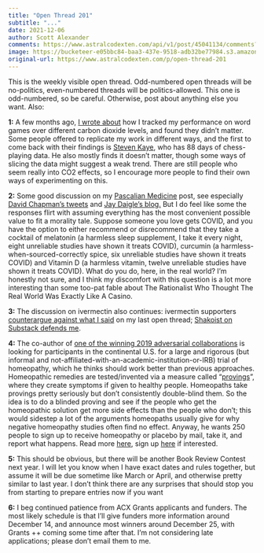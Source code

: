 ```yaml
---
title: "Open Thread 201"
subtitle: "..."
date: 2021-12-06
author: Scott Alexander
comments: https://www.astralcodexten.com/api/v1/post/45041134/comments?&all_comments=true
image: https://bucketeer-e05bbc84-baa3-437e-9518-adb32be77984.s3.amazonaws.com/public/images/ca220ae5-6b1c-426f-b23a-69efda361abe_496x341.png
original-url: https://www.astralcodexten.com/p/open-thread-201
---
```

This is the weekly visible open thread. Odd-numbered open threads will be no-politics, even-numbered threads will be politics-allowed. This one is odd-numbered, so be careful. Otherwise, post about anything else you want. Also:

**1:** A few months ago, [I wrote about](https://astralcodexten.substack.com/p/eight-hundred-slightly-poisoned-word) how I tracked my performance on word games over different carbon dioxide levels, and found they didn’t matter. Some people offered to replicate my work in different ways, and the first to come back with their findings is [Steven Kaye](https://astralcodexten.substack.com/p/open-thread-200/comment/3792450), who has 88 days of chess-playing data. He also mostly finds it doesn’t matter, though some ways of slicing the data might suggest a weak trend. There are still people who seem really into CO2 effects, so I encourage more people to find their own ways of experimenting on this.

**2:** Some good discussion on my [Pascalian Medicine](https://astralcodexten.substack.com/p/pascalian-medicine) post, see especially [David Chapman’s tweets](https://twitter.com/Meaningness/status/1463570268459130880) and [Jay Daigle’s blog.](https://jaydaigle.net/blog/pascalian-medicine/) But I do feel like some the responses flirt with assuming everything has the most convenient possible value to fit a morality tale. Suppose someone you love gets COVID, and you have the option to either recommend or disrecommend that they take a cocktail of melatonin (a harmless sleep supplement, I take it every night, eight unreliable studies have shown it treats COVID), curcumin (a harmless-when-sourced-correctly spice, six unreliable studies have shown it treats COVID) and Vitamin D (a harmless vitamin, twelve unreliable studies have shown it treats COVID). What do you do, here, in the real world? I’m honestly not sure, and I think my discomfort with this question is a lot more interesting than some too-pat fable about The Rationalist Who Thought The Real World Was Exactly Like A Casino.

**3:** The discussion on ivermectin also continues: ivermectin supporters [counterargue against what I said](https://twitter.com/alexandrosM/status/1465418748047749128) on my last open thread; [Shakoist on Substack defends me](https://shakoist.substack.com/p/unvirtuous-heuristics).

**4:** The co-author of [one of the winning 2019 adversarial collaborations](https://slatestarcodex.com/2019/12/11/acc-is-eating-meat-a-net-harm/) is looking for participants in the continental U.S. for a large and rigorous (but informal and not-affiliated-with-an-academic-institution-or-IRB) trial of homeopathy, which he thinks should work better than previous approaches. Homeopathic remedies are tested/invented via a measure called “[provings](https://nyhomeopathy.com/provings/)”, where they create symptoms if given to healthy people. Homeopaths take provings pretty seriously but don’t consistently double-blind them. So the idea is to do a blinded proving and see if the people who get the homeopathic solution get more side effects than the people who don’t; this would sidestep a lot of the arguments homeopaths usually give for why negative homeopathy studies often find no effect. Anyway, he wants 250 people to sign up to receive homeopathy or placebo by mail, take it, and report what happens. Read more [here](https://medium.com/@NoRandomWalks/is-homeopathy-real-9369b3813d1d), sign up [here](https://docs.google.com/forms/d/e/1FAIpQLSfRTD9kaWtzd4c3ii3v30ealORuiueihr6wh8WCG3aaBnsQ-w/viewform) if interested. 

**5:** This should be obvious, but there will be another Book Review Contest next year. I will let you know when I have exact dates and rules together, but assume it will be due sometime like March or April, and otherwise pretty similar to last year. I don’t think there are any surprises that should stop you from starting to prepare entries now if you want

**6:** I beg continued patience from ACX Grants applicants and funders. The most likely schedule is that I’ll give funders more information around December 14, and announce most winners around December 25, with Grants ++ coming some time after that. I’m not considering late applications; please don’t email them to me.
